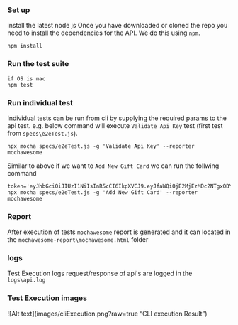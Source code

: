 ### Set up
install the latest node js
Once you have downloaded or cloned the repo you need to install the dependencies for the API. We do this using `npm`.

```cli
npm install
```

### Run the test suite

```cli
if OS is mac
npm test
```

### Run individual test
Individual tests can be run from cli by supplying the required params to the api test. e.g. below command will execute `Validate Api Key` test (first test from `specs\e2eTest.js`).
```cli
npx mocha specs/e2eTest.js -g 'Validate Api Key' --reporter mochawesome
```
Similar to above if we want to `Add New Gift Card` we can run the follwing command

```cli
token='eyJhbGciOiJIUzI1NiIsInR5cCI6IkpXVCJ9.eyJfaWQiOjE2MjEzMDc2NTgxODYsImlhdCI6MTYyMTMyMjY1OX0.JOist0Jx8wVxp5ubkNTH7vkjHXrOcxpbBXT7DIoZNUM' npx mocha specs/e2eTest.js -g 'Add New Gift Card' --reporter mochawesome	
```

### Report
After execution of tests `mochawesome` report is generated and it can located in the `mochawesome-report\mochawesome.html` folder

### logs
Test Execution logs request/response of api's are logged in the `logs\api.log`

### Test Execution images

![Alt text](images/cliExecution.png?raw=true “CLI execution Result”)

